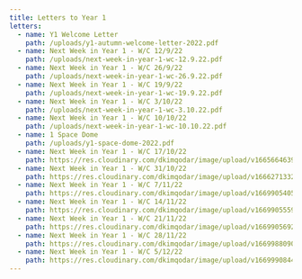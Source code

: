 ```yaml
---
title: Letters to Year 1
letters:
  - name: Y1 Welcome Letter
    path: /uploads/y1-autumn-welcome-letter-2022.pdf
  - name: Next Week in Year 1 - W/C 12/9/22
    path: /uploads/next-week-in-year-1-wc-12.9.22.pdf
  - name: Next Week in Year 1 - W/C 26/9/22
    path: /uploads/next-week-in-year-1-wc-26.9.22.pdf
  - name: Next Week in Year 1 - W/C 19/9/22
    path: /uploads/next-week-in-year-1-wc-19.9.22.pdf
  - name: Next Week in Year 1 - W/C 3/10/22
    path: /uploads/next-week-in-year-1-wc-3.10.22.pdf
  - name: Next Week in Year 1 - W/C 10/10/22
    path: /uploads/next-week-in-year-1-wc-10.10.22.pdf
  - name: 1 Space Dome
    path: /uploads/y1-space-dome-2022.pdf
  - name: Next Week in Year 1 - W/C 17/10/22
    path: https://res.cloudinary.com/dkimqodar/image/upload/v1665664639/letters/y1/Next_Week_in_Year_1_WC_17.10.22_zcxtdz.pdf
  - name: Next Week in Year 1 - W/C 31/10/22
    path: https://res.cloudinary.com/dkimqodar/image/upload/v1666271332/letters/y1/Next_Week_in_Year_1_WC_31.10.22_scmq9z.pdf
  - name: Next Week in Year 1 - W/C 7/11/22
    path: https://res.cloudinary.com/dkimqodar/image/upload/v1669905405/letters/y1/Next_Week_in_Year_1_WC_7.11.22_ktuwuj.pdf
  - name: Next Week in Year 1 - W/C 14/11/22
    path: https://res.cloudinary.com/dkimqodar/image/upload/v1669905559/letters/y1/Next_Week_in_Year_1_WC_14.11.22_gvz9hw.pdf
  - name: Next Week in Year 1 - W/C 21/11/22
    path: https://res.cloudinary.com/dkimqodar/image/upload/v1669905692/letters/y1/Next_Week_in_Year_1_WC_21.11.22_x0nndb.pdf
  - name: Next Week in Year 1 - W/C 28/11/22
    path: https://res.cloudinary.com/dkimqodar/image/upload/v1669988090/letters/y1/Next_Week_in_Year_1_WC_28.11.22_bkjphi.pdf
  - name: Next Week in Year 1 - W/C 5/12/22
    path: https://res.cloudinary.com/dkimqodar/image/upload/v1669990844/letters/y1/Next_Week_in_Year_1_-_WC_5.12.22_sgm8yd.pdf
---
```

